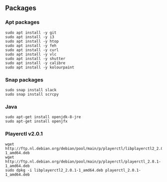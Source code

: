## Packages

### Apt packages
```
sudo apt install -y git
sudo apt install -y i3
sudo apt install -y htop
sudo apt install -y feh
sudo apt install -y curl
sudo apt install -y vlc
sudo apt install -y shutter
sudo apt install -y calibre
sudo apt install -y kolourpaint
```

### Snap packages
```
sudo snap install slack
sudo snap install scrcpy
```

### Java
```
sudo apt-get install openjdk-8-jre
sudo apt-get install openjfx
```

### Playerctl v2.0.1
```
wget http://ftp.nl.debian.org/debian/pool/main/p/playerctl/libplayerctl2_2.0.1-1_amd64.deb
wget http://ftp.nl.debian.org/debian/pool/main/p/playerctl/playerctl_2.0.1-1_amd64.deb
sudo dpkg -i libplayerctl2_2.0.1-1_amd64.deb playerctl_2.0.1-1_amd64.deb
```
